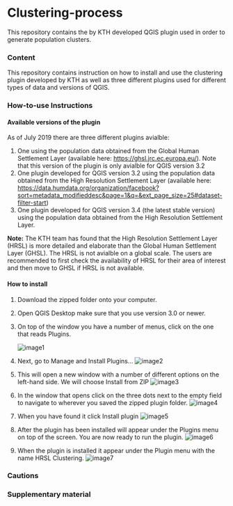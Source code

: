 # Clustering-process

This repository contains the by KTH developed QGIS plugin used in order to generate population clusters.   

### Content

This repository contains instruction on how to install and use the clustering plugin developed by KTH as well as three different plugins used for different types of data and versions of QGIS.


### How-to-use Instructions 

#### Available versions of the plugin
As of July 2019 there are three different plugins avialble:

  1. One using the population data obtained from the Global Human Settlement Layer (available here: https://ghsl.jrc.ec.europa.eu/). Note that this version of the plugin is only avialble for QGIS version 3.2
  2. One plugin developed for QGIS version 3.2 using the population data obtained from the High Resolution Settlement Layer (available here: https://data.humdata.org/organization/facebook?sort=metadata_modifieddesc&page=1&q=&ext_page_size=25#dataset-filter-start)
  3. One plugin developed for QGIS version 3.4 (the latest stable version) using the population data obtained from the High Resolution Settlement Layer.

**Note:** The KTH team has found that the High Resolution Settlement Layer (HRSL) is more detailed and elaborate than the Global Human Settlement Layer (GHSL). The HRSL is not avialble on a global scale. The users are recommended to first check the availability of HRSL for their area of interest and then move to GHSL if HRSL is not available. 

#### How to install
1.	Download the zipped folder onto your computer.
2.	Open QGIS Desktop make sure that you use version 3.0 or newer. 
3.	On top of the window you have a number of menus, click on the one that reads Plugins.

	![image1](https://github.com/babakkhavari/Clustering-process/tree/master/assets/installation/img/image1.jpg)

4.	Next, go to Manage and Install Plugins… 
	![image2](https://github.com/babakkhavari/Clustering-process/tree/master/assets/installation/img/image2.jpg)


5.	This will open a new window with a number of different options on the left-hand side. We will choose Install from ZIP
 	![image3](https://github.com/babakkhavari/Clustering-process/tree/master/assets/installation/img/image3.jpg)


6.	In the window that opens click on the three dots next to the empty field to navigate to wherever you saved the zipped plugin folder.
	![image4](https://github.com/babakkhavari/Clustering-process/tree/master/assets/installation/img/image4.jpg)

7.	When you have found it click Install plugin
 	![image5](https://github.com/babakkhavari/Clustering-process/tree/master/assets/installation/img/image5.jpg)

8.	After the plugin has been installed will appear under the Plugins menu on top of the screen. You are now ready to run the plugin.
	![image6](https://github.com/babakkhavari/Clustering-process/tree/master/assets/installation/img/image6.jpg)

8.	When the plugin is installed it appear under the Plugin menu with the name HRSL Clustering.
	![image7](https://github.com/babakkhavari/Clustering-process/tree/master/assets/installation/img/image7.jpg)
 


### Cautions



### Supplementary material

